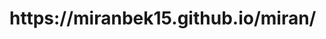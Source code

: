 <!DOCTYPE html>
<html lang="en">
<head>
    <meta charset="UTF-8">
    <meta name="viewport" content="width=device-width, initial-scale=1.0">
    <title>Открыть сайт Wix</title>
</head>
<body>
    <h1>https://miranbek15.github.io/miran/</h1>
    <a href="https://mirambekkaliev8.wixsite.com/mirambek" target="_blank"></a>
</body>
</html>
